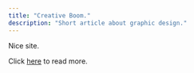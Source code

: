 ```yaml
---
title: "Creative Boom."
description: "Short article about graphic design."
---
```


Nice site.


Click <a href=" https://www.creativeboom.com ">here</a> to read more.
